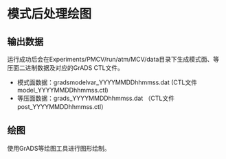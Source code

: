 # 模式后处理绘图

## 输出数据

运行成功后会在Experiments/PMCV/run/atm/MCV/data目录下生成模式面、等压面二进制数据及对应的GrADS CTL文件。

- 模式面数据：gradsmodelvar_YYYYMMDDhhmmss.dat (CTL文件model_YYYYMMDDhhmmss.ctl)
- 等压面数据：grads_YYYYMMDDhhmmss.dat （CTL文件post_YYYYMMDDhhmmss.ctl）

## 绘图

使用GrADS等绘图工具进行图形绘制。


